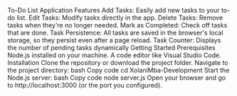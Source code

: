To-Do List Application
Features
Add Tasks: Easily add new tasks to your to-do list.
Edit Tasks: Modify tasks directly in the app.
Delete Tasks: Remove tasks when they're no longer needed.
Mark as Completed: Check off tasks that are done.
Task Persistence: All tasks are saved in the browser's local storage, so they persist even after a page reload.
Task Counter: Displays the number of pending tasks dynamically
Getting Started
Prerequisites
Node.js installed on your machine.
A code editor like Visual Studio Code.
Installation
Clone the repository or download the project folder.
Navigate to the project directory:
bash
Copy code
cd XolaniMba-Development
Start the Node.js server:
bash
Copy code
node server.js
Open your browser and go to http://localhost:3000 (or the port you configured).
